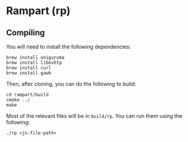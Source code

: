 # Rampart (rp) #

## Compiling ##

You will need to install the following dependencies:

```
brew install oniguruma
brew install libevhtp
brew install curl
brew install gawk
```

Then, after cloning, you can do the following to build:

```
cd rampart/build
cmake ../
make
```

Most of the relevant files will be in `build/rp`. You can run them using the following: 

```
./rp <js-file-path>
```
